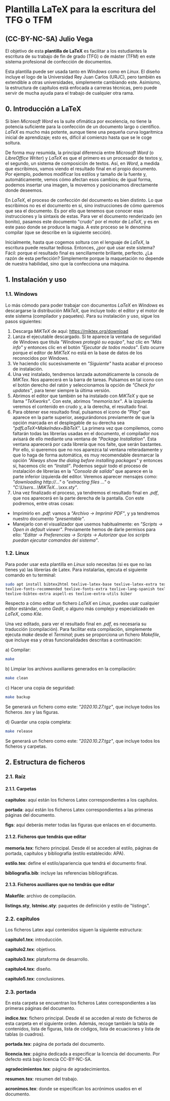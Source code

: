 # Plantilla LaTeX para la escritura del TFG o TFM
## (CC-BY-NC-SA) Julio Vega

El objetivo de esta **plantilla de LaTeX** es facilitar a los estudiantes la escritura de su trabajo de fin de grado (TFG) o de máster (TFM) en este sistema profesional de confección de documentos.

Esta plantilla puede ser usada tanto en *Windows* como en *Linux*. El diseño incluye el logo de la Universidad Rey Juan Carlos (URJC), pero también es extendible a otras universidades, simplemente cambiando este. Asimismo, la estructura de capítulos está enfocada a carreras técnicas, pero puede servir de mucha ayuda para el trabajo de cualquier otra rama.

## 0. Introducción a LaTeX

Si bien *Microsoft Word* es la suite ofimática por excelencia, no tiene la potencia suficiente para la confección de un documento largo o científico. *LaTeX* es mucho más potente, aunque tiene una pequeña curva logarítmica inicial de aprendizaje; esto es, difícil al comienzo hasta que se le coge soltura.

De forma muy resumida, la principal diferencia entre *Microsoft Word* (o *LibreOffice Writer*) y *LaTeX* es que el primero es un procesador de textos y, el segundo, un sistema de composición de textos. Así, en *Word*, a medida que escribimos, vamos viendo el resultado final en el propio documento. Por ejemplo, podemos modificar los estilos y tamaño de la fuente y, automáticamente, vemos cómo afectan esos cambios; de igual forma, podemos insertar una imagen, la movemos y posicionamos directamente donde deseemos.

En *LaTeX*, el proceso de confección del documento es bien distinto. Lo que escribimos no es el documento en sí, sino instrucciones de cómo queremos que sea el documento. Es por ello que tenemos que conocer esas instrucciones y la sintaxis de estas. Para ver el documento renderizado (en bonito), pasamos este documento "crudo" por el motor de *LaTeX*, y es en este paso donde se produce la magia. A este proceso se le denomina compilar (que se describe en la siguiente sección).

Inicialmente, hasta que cogemos soltura con el lenguaje de *LaTeX*, la escritura puede resultar tediosa. Entonces, ¿por qué usar este sistema? Fácil: porque el resultado final es sencillamente brillante, perfecto. ¿La razón de esta perfección? Simplemente porque la maquetación no depende de nuestra habilidad, sino que la confecciona una máquina.

## 1. Instalación y uso

### 1.1. Windows

Lo más cómodo para poder trabajar con documentos *LaTeX* en *Windows* es descargarse la distribución *MikTeX*, que incluye todo: el editor y el motor de este sistema (compilador y paquetes). Para su instalación y uso, sigue los pasos siguientes:

1. Descarga *MiKTeX* de aquí: https://miktex.org/download
2. Lanza el ejecutable descargado. Si te aparece la ventana de seguridad de Windows que titula *"Windows protegió su equipo"*, haz clic en *"Más info"* y entonces clic en el botón *"Ejecutar de todos modos"*. Esto ocurre porque el editor de *MiKTeX* no está en la base de datos de los reconocidos por Windows.
3. Ve haciendo clic sucesivamente en *"Siguiente"* hasta acabar el proceso de instalación.
4. Una vez instalado, tendremos lanzada automáticamente la consola de *MiKTex*. Nos aparecerá en la barra de tareas. Pulsamos en tal icono con el botón derecho del ratón y seleccionamos la opción de *"Check for updates"*, para tener siempre la última versión.
5. Abrimos el editor que también se ha instalado con *MiKTeX* y que se llama *"TeXworks"*. Con este, abrimos *"memoria.tex"*. A la izquierda veremos el contenido en crudo y, a la derecha, el resultado final.
6. Para obtener ese resultado final, pulsamos el icono de *"Play"* que aparece en la parte superior, asegurándonos previamente de que la opción marcada en el desplegable de su derecha sea *"pdfLaTeX+MakeIndex+BibTeX"*.
La primera vez que compilemos, como faltarán todas las librerías usadas en el documento, el compilador nos avisará de ello mediante una ventana de *"Package Installation"*.
Esta ventana aparecerá por cada librería que nos falte, que serán bastantes. Por ello, si queremos que no nos aparezca tal ventana reiteradamente y que lo haga de forma automática, es muy recomendable desmarcar la opción *"Always show the dialog before installing packages"* y entonces sí, hacemos clic en *"Install"*.
Podemos seguir todo el proceso de instalación de librerías en la *"Consola de salida"* que aparece en la parte inferior izquierda del editor. Veremos aparecer mensajes como: *"downloading http://..."* o *"extracting files ..."* o *"C:\Users\...\MiKTeX\...\xxx.sty"*.
7. Una vez finalizado el proceso, ya tendremos el resultado final en *.pdf*, que nos aparecerá en la parte derecha de la pantalla. Con este podremos, entre otras cosas:
  - Imprimirlo en *.pdf*: vamos a *"Archivo -> Imprimir PDF"*, y ya tendremos nuestro documento *"presentable"*.
  - Manejarlo con el visualizador que usemos habitualmente: en *"Scripts -> Open in default viewer"*. Previamente hemos de darle permisos para ello: *"Editar -> Preferencias -> Scripts -> Autorizar que los scripts puedan ejecutar comandos del sistema"*.

### 1.2. Linux

Para poder usar esta plantilla en *Linux* solo necesitas (si es que no las tienes ya) las librerías de Latex. Para instalarlas, ejecuta el siguiente comando en tu terminal:

```bash
sudo apt install bibtex2html texlive-latex-base texlive-latex-extra texlive-font-utils \
texlive-fonts-recommended texlive-fonts-extra texlive-lang-spanish texlive-science \
texlive-bibtex-extra aspell-es texlive-extra-utils biber
```

Respecto a cómo editar un fichero *LaTeX* en *Linux*, puedes usar cualquier editor estándar, como *Gedit*, o alguno más complejo y especializado en *LaTeX*, como *Kile*.

Una vez editado, para ver el resultado final en *.pdf*, es necesaria su traducción (compilación). Para facilitar esta compilación, simplemente ejecuta *make* desde el *Terminal*; pues se proporciona un fichero *Makefile*, que incluye esa y otras funcionalidades descritas a continuación:

a) Compilar:

```bash
make
```

b) Limpiar los archivos auxiliares generados en la compilación:

```bash
make clean
```

c) Hacer una copia de seguridad:

```bash
make backup
```
Se generará un fichero como este: *"2020.10.27.tgz"*, que incluye todos los ficheros *.tex* y las figuras.

d) Guardar una copia completa:

```bash
make release
```
Se generará un fichero como este: *"2020.10.27.tgz"*, que incluye todos los ficheros y carpetas.

## 2. Estructura de ficheros

### 2.1. Raíz

#### 2.1.1. Carpetas

**capitulos**: aquí están los ficheros Latex correspondientes a los capítulos.

**portada**: aquí están los ficheros Latex correspondientes a las primeras páginas del documento.

**figs**: aquí deberás meter todas las figuras que enlaces en el documento.

#### 2.1.2. Ficheros que tendrás que editar

**memoria.tex**: fichero principal. Desde él se acceden al estilo, páginas de portada, capítulos y bibliografía (estilo establecido: APA).

**estilo.tex**: define el estilo/apariencia que tendrá el documento final.

**bibliografia.bib**: incluye las referencias bibliográficas.

#### 2.1.3. Ficheros auxiliares que no tendrás que editar

**Makefile**: archivo de compilación.

**listings.sty**, **lstmisc.sty**: paquetes de definición y estilo de "listings".

### 2.2. capitulos ###

Los ficheros Latex aquí contenidos siguen la siguiente estructura:

**capitulo1.tex**: introducción.

**capitulo2.tex**: objetivos.

**capitulo3.tex**: plataforma de desarrollo.

**capitulo4.tex**: diseño.

**capitulo5.tex**: conclusiones.

### 2.3. portada ###

En esta carpeta se encuentran los ficheros Latex correspondientes a las primeras páginas del documento.

**indice.tex**: fichero principal. Desde él se acceden al resto de ficheros de esta carpeta en el siguiente orden. Además, recoge también la tabla de contenidos, lista de figuras, lista de códigos, lista de ecuaciones y lista de tablas (o cuadros).

**portada.tex**: página de portada del documento.

**licencia.tex**: página dedicada a especificar la licencia del documento. Por defecto está bajo licencia CC-BY-NC-SA.

**agradecimientos.tex**: página de agradecimientos.

**resumen.tex**: resumen del trabajo.

**acronimos.tex**: donde se especifican los acrónimos usados en el documento.

